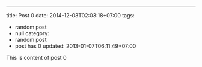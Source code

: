 ---
title: Post 0
date: 2014-12-03T02:03:18+07:00
tags:
  - random post
  - null
category:
  - random post
  - post has 0
updated: 2013-01-07T06:11:49+07:00

This is content of post 0